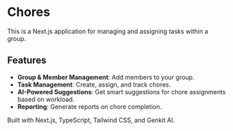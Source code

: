 # Chores

This is a Next.js application for managing and assigning tasks within a group.

## Features

- **Group & Member Management**: Add members to your group.
- **Task Management**: Create, assign, and track chores.
- **AI-Powered Suggestions**: Get smart suggestions for chore assignments based on workload.
- **Reporting**: Generate reports on chore completion.

Built with Next.js, TypeScript, Tailwind CSS, and Genkit AI.
